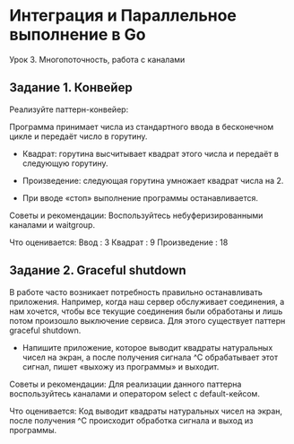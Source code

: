 # Интеграция и Параллельное выполнение в Go
Урок 3. Многопоточность, работа с каналами
## Задание 1. Конвейер

Реализуйте паттерн-конвейер: 

Программа принимает числа из стандартного ввода в бесконечном цикле и передаёт число в горутину.

* Квадрат: горутина высчитывает квадрат этого числа и передаёт в следующую горутину.

* Произведение: следующая горутина умножает квадрат числа на 2.

* При вводе «стоп» выполнение программы останавливается.

Советы и рекомендации:
Воспользуйтесь небуферизированными каналами и waitgroup.

Что оценивается:
Ввод : 3
Квадрат : 9
Произведение : 18

## Задание 2. Graceful shutdown

В работе часто возникает потребность правильно останавливать приложения. Например, когда наш сервер обслуживает соединения, а нам хочется, чтобы все текущие соединения были обработаны и лишь потом произошло выключение сервиса. Для этого существует паттерн graceful shutdown.

* Напишите приложение, которое выводит квадраты натуральных чисел на экран, а после получения сигнала ^С обрабатывает этот сигнал, пишет «выхожу из программы» и выходит.

Советы и рекомендации:
Для реализации данного паттерна воспользуйтесь каналами и оператором select с default-кейсом.

Что оценивается:
Код выводит квадраты натуральных чисел на экран, после получения ^С происходит обработка сигнала и выход из программы.